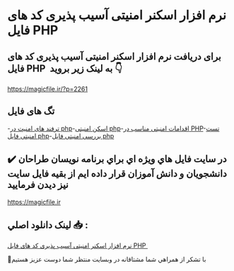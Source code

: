 # نرم افزار اسکنر امنیتی آسیب پذیری کد های فایل PHP 

## برای دریافت نرم افزار اسکنر امنیتی آسیب پذیری کد های فایل PHP  به لینک زیر بروید 👇

https://magicfile.ir/?p=2261

## تگ های فایل

-[ترفند های امنیت در php](https://magicfile.ir/product/%d9%86%d8%b1%d9%85-%d8%a7%d9%81%d8%b2%d8%a7%d8%b1-%d8%a7%d8%b3%da%a9%d9%86%d8%b1-%d8%a7%d9%85%d9%86%db%8c%d8%aa%db%8c-%d8%a2%d8%b3%db%8c%d8%a8-%d9%be%d8%b0%db%8c%d8%b1%db%8c-%da%a9%d8%af-%d9%87%d8%a7%db%8c-%d9%81%d8%a7%db%8c%d9%84-php/)-[اسکن امنیتی php](https://magicfile.ir/product/%d9%86%d8%b1%d9%85-%d8%a7%d9%81%d8%b2%d8%a7%d8%b1-%d8%a7%d8%b3%da%a9%d9%86%d8%b1-%d8%a7%d9%85%d9%86%db%8c%d8%aa%db%8c-%d8%a2%d8%b3%db%8c%d8%a8-%d9%be%d8%b0%db%8c%d8%b1%db%8c-%da%a9%d8%af-%d9%87%d8%a7%db%8c-%d9%81%d8%a7%db%8c%d9%84-php/)-[اقدامات امنیتی مناسب در PHP](https://magicfile.ir/product/%d9%86%d8%b1%d9%85-%d8%a7%d9%81%d8%b2%d8%a7%d8%b1-%d8%a7%d8%b3%da%a9%d9%86%d8%b1-%d8%a7%d9%85%d9%86%db%8c%d8%aa%db%8c-%d8%a2%d8%b3%db%8c%d8%a8-%d9%be%d8%b0%db%8c%d8%b1%db%8c-%da%a9%d8%af-%d9%87%d8%a7%db%8c-%d9%81%d8%a7%db%8c%d9%84-php/)-[تست امنیتی فایل php](https://magicfile.ir/product/%d9%86%d8%b1%d9%85-%d8%a7%d9%81%d8%b2%d8%a7%d8%b1-%d8%a7%d8%b3%da%a9%d9%86%d8%b1-%d8%a7%d9%85%d9%86%db%8c%d8%aa%db%8c-%d8%a2%d8%b3%db%8c%d8%a8-%d9%be%d8%b0%db%8c%d8%b1%db%8c-%da%a9%d8%af-%d9%87%d8%a7%db%8c-%d9%81%d8%a7%db%8c%d9%84-php/)-[بررسی امنیتی فایل php](https://magicfile.ir/product/%d9%86%d8%b1%d9%85-%d8%a7%d9%81%d8%b2%d8%a7%d8%b1-%d8%a7%d8%b3%da%a9%d9%86%d8%b1-%d8%a7%d9%85%d9%86%db%8c%d8%aa%db%8c-%d8%a2%d8%b3%db%8c%d8%a8-%d9%be%d8%b0%db%8c%d8%b1%db%8c-%da%a9%d8%af-%d9%87%d8%a7%db%8c-%d9%81%d8%a7%db%8c%d9%84-php/)

## ✔️ در سايت فايل هاي ويژه اي براي برنامه نويسان طراحان دانشجويان و دانش آموزان قرار داده ايم از بقيه فايل سايت نيز ديدن فرماييد

https://magicfile.ir


## لينک دانلود اصلي 📥 :

[نرم افزار اسکنر امنیتی آسیب پذیری کد های فایل PHP ](https://magicfile.ir/product/%d9%86%d8%b1%d9%85-%d8%a7%d9%81%d8%b2%d8%a7%d8%b1-%d8%a7%d8%b3%da%a9%d9%86%d8%b1-%d8%a7%d9%85%d9%86%db%8c%d8%aa%db%8c-%d8%a2%d8%b3%db%8c%d8%a8-%d9%be%d8%b0%db%8c%d8%b1%db%8c-%da%a9%d8%af-%d9%87%d8%a7%db%8c-%d9%81%d8%a7%db%8c%d9%84-php/) 


🙏با تشکر از همراهي شما مشتاقانه در وبسایت منتظر شما دوست عزیز هستیم

